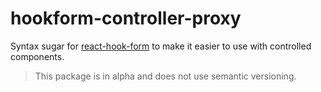 # hookform-controller-proxy

Syntax sugar for [react-hook-form](https://react-hook-form.com/) to make it easier to use with controlled components.

> This package is in alpha and does not use semantic versioning.
